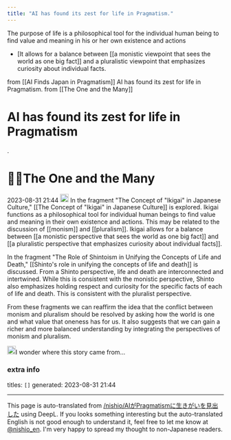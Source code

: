 ```yaml
---
title: "AI has found its zest for life in Pragmatism."
---
```


The purpose of life is a philosophical tool for the individual human being to find value and meaning in his or her own existence and actions
- [It allows for a balance between [[a monistic viewpoint that sees the world as one big fact]] and a pluralistic viewpoint that emphasizes curiosity about individual facts.


from  [[AI Finds Japan in Pragmatism]]
AI has found its zest for life in Pragmatism.
from [[The One and the Many]]
# AI has found its zest for life in Pragmatism
.
# 🤖🔁The One and the Many
 2023-08-31 21:44 <img src='https://scrapbox.io/api/pages/nishio-en/omni/icon' alt='omni.icon' height="19.5"/>
In the fragment "The Concept of "Ikigai" in Japanese Culture," [[The Concept of "Ikigai" in Japanese Culture]] is explored. Ikigai functions as a philosophical tool for individual human beings to find value and meaning in their own existence and actions. This may be related to the discussion of [[monism]] and [[pluralism]]. Ikigai allows for a balance between [[a monistic perspective that sees the world as one big fact]] and [[a pluralistic perspective that emphasizes curiosity about individual facts]].

In the fragment "The Role of Shintoism in Unifying the Concepts of Life and Death," [[Shinto's role in unifying the concepts of life and death]] is discussed. From a Shinto perspective, life and death are interconnected and intertwined. While this is consistent with the monistic perspective, Shinto also emphasizes holding respect and curiosity for the specific facts of each of life and death. This is consistent with the pluralist perspective.

From these fragments we can reaffirm the idea that the conflict between monism and pluralism should be resolved by asking how the world is one and what value that oneness has for us. It also suggests that we can gain a richer and more balanced understanding by integrating the perspectives of monism and pluralism.

<img src='https://scrapbox.io/api/pages/nishio-en/nishio/icon' alt='nishio.icon' height="19.5"/>I wonder where this story came from...

### extra info
titles: `[]`
generated: 2023-08-31 21:44


---
This page is auto-translated from [/nishio/AIがPragmatismに生きがいを見出した](https://scrapbox.io/nishio/AIがPragmatismに生きがいを見出した) using DeepL. If you looks something interesting but the auto-translated English is not good enough to understand it, feel free to let me know at [@nishio_en](https://twitter.com/nishio_en). I'm very happy to spread my thought to non-Japanese readers.